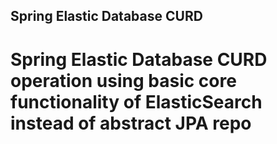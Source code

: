 ## Spring Elastic Database CURD

# Spring Elastic Database CURD operation using basic core functionality of ElasticSearch instead of abstract JPA repo
